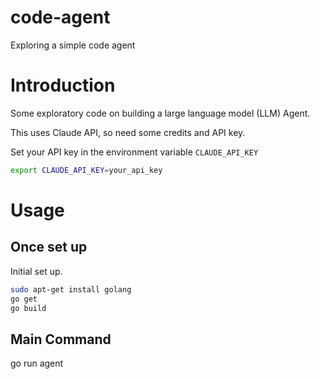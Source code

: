 # code-agent
Exploring a simple code agent

# Introduction
Some exploratory code on building a large language model (LLM) Agent.

This uses Claude API, so need some credits and API key.

Set your API key in the environment variable `CLAUDE_API_KEY`

```bash
export CLAUDE_API_KEY=your_api_key
```

# Usage

## Once set up
Initial set up.
```bash
sudo apt-get install golang
go get
go build
```

## Main Command
go run agent
